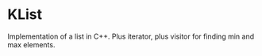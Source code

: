 # KList
Implementation of a list in C++. Plus iterator, plus visitor for finding min and max elements.
